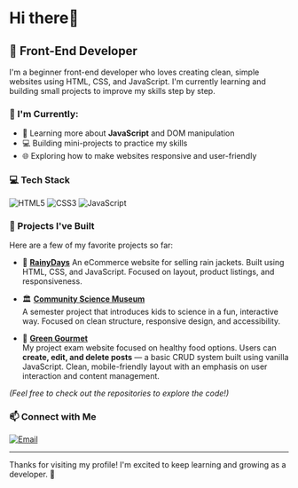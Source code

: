 #  Hi there👋

## 🌟 Front-End Developer

I'm a beginner front-end developer who loves creating clean, simple websites using HTML, CSS, and JavaScript. I'm currently learning and building small projects to improve my skills step by step.

### 🌱 I'm Currently:
- 🧠 Learning more about **JavaScript** and DOM manipulation
- 💻 Building mini-projects to practice my skills
- 🌐 Exploring how to make websites responsive and user-friendly

### 💻 Tech Stack
![HTML5](https://img.shields.io/badge/HTML5-E34F26?style=flat&logo=html5&logoColor=white)
![CSS3](https://img.shields.io/badge/CSS3-1572B6?style=flat&logo=css3&logoColor=white)
![JavaScript](https://img.shields.io/badge/JavaScript-F7DF1E?style=flat&logo=javascript&logoColor=black)

### 🧪 Projects I've Built

Here are a few of my favorite projects so far:

- 🧥 [**RainyDays**]([https://github.com/shamia702/rainyday](https://shamia702.github.io/Javascript-CA/)s)  
  An eCommerce website for selling rain jackets. Built using HTML, CSS, and JavaScript. Focused on layout, product listings, and responsiveness.

- 🏛️ [**Community Science Museum**](https://github.com/shamia702/community-science-museum)  
  A semester project that introduces kids to science in a fun, interactive way. Focused on clean structure, responsive design, and accessibility.
  
 - 🥬 [**Green Gourmet**](https://github.com/shamia702/green-gourmet)  
  My project exam website focused on healthy food options. Users can **create, edit, and delete posts** — a basic CRUD system built using vanilla JavaScript. Clean, mobile-friendly layout with an emphasis on user interaction and content management.

*(Feel free to check out the repositories to explore the code!)*

### 📫 Connect with Me
[![Email](https://img.shields.io/badge/Gmail-D14836?style=flat&logo=gmail&logoColor=white)](mailto:shamiakhaliq09@gmail.com)

---

Thanks for visiting my profile! I'm excited to keep learning and growing as a developer. 🚀
